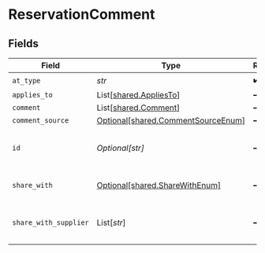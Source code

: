 # ReservationComment


## Fields

| Field                                                                          | Type                                                                           | Required                                                                       | Description                                                                    | Example                                                                        |
| ------------------------------------------------------------------------------ | ------------------------------------------------------------------------------ | ------------------------------------------------------------------------------ | ------------------------------------------------------------------------------ | ------------------------------------------------------------------------------ |
| `at_type`                                                                      | *str*                                                                          | :heavy_check_mark:                                                             | N/A                                                                            | ReservationComment                                                             |
| `applies_to`                                                                   | List[[shared.AppliesTo](../../models/shared/appliesto.md)]                     | :heavy_minus_sign:                                                             | N/A                                                                            |                                                                                |
| `comment`                                                                      | List[[shared.Comment](../../models/shared/comment.md)]                         | :heavy_minus_sign:                                                             | N/A                                                                            |                                                                                |
| `comment_source`                                                               | [Optional[shared.CommentSourceEnum]](../../models/shared/commentsourceenum.md) | :heavy_minus_sign:                                                             | N/A                                                                            |                                                                                |
| `id`                                                                           | *Optional[str]*                                                                | :heavy_minus_sign:                                                             | Local indentifier within a given message for this object.                      |                                                                                |
| `share_with`                                                                   | [Optional[shared.ShareWithEnum]](../../models/shared/sharewithenum.md)         | :heavy_minus_sign:                                                             | Share with like Supplier,agency etc                                            |                                                                                |
| `share_with_supplier`                                                          | List[*str*]                                                                    | :heavy_minus_sign:                                                             | Reservation comment shared with supplier                                       |                                                                                |